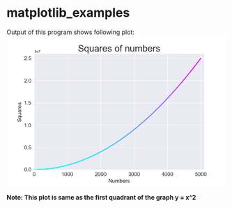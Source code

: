 # matplotlib_examples
Output of this program shows following plot:
![image of plot](/images/colored_squares.png)

**Note: This plot is same as the first quadrant of the graph y = x^2**
